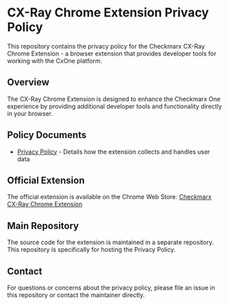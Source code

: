 # CX-Ray Chrome Extension Privacy Policy

This repository contains the privacy policy for the Checkmarx CX-Ray Chrome Extension - a browser extension that provides developer tools for working with the CxOne platform.

## Overview

The CX-Ray Chrome Extension is designed to enhance the Checkmarx One experience by providing additional developer tools and functionality directly in your browser.

## Policy Documents

- [Privacy Policy](./PRIVACY_POLICY.md) - Details how the extension collects and handles user data

## Official Extension

The official extension is available on the Chrome Web Store:
[Checkmarx CX-Ray Chrome Extension](https://chromewebstore.google.com/detail/checkmarx-cx-ray-chrome-e/nffikbeggedokgdidpeaedmihglfedpd)

## Main Repository

The source code for the extension is maintained in a separate repository. This repository is specifically for hosting the Privacy Policy.

## Contact

For questions or concerns about the privacy policy, please file an issue in this repository or contact the maintainer directly.